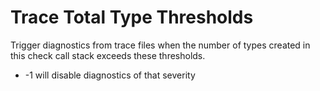 # Trace Total Type Thresholds

Trigger diagnostics from trace files when the number of types created in this check call stack exceeds these thresholds.

* -1 will disable diagnostics of that severity
